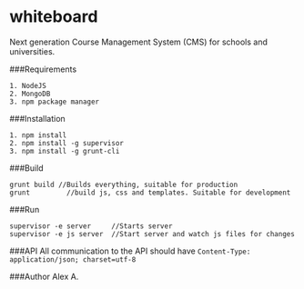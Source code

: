whiteboard
==========

Next generation Course Management System (CMS) for schools and universities.


###Requirements
```
1. NodeJS
2. MongoDB
3. npm package manager  
```

###Installation
```
1. npm install
2. npm install -g supervisor
3. npm install -g grunt-cli
```

###Build
```
grunt build //Builds everything, suitable for production
grunt 		  //build js, css and templates. Suitable for development
```

###Run
```
supervisor -e server  	 //Starts server
supervisor -e js server  //Start server and watch js files for changes
```

###API
All communication to the API should have `Content-Type: application/json; charset=utf-8`

###Author
Alex A.
